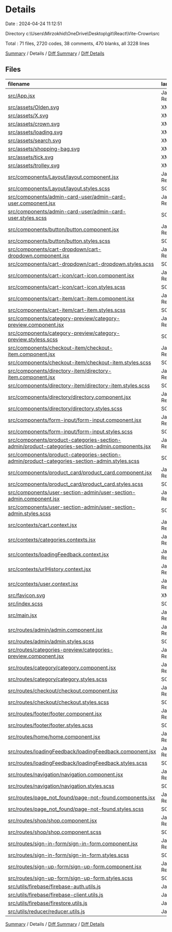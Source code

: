 # Details

Date : 2024-04-24 11:12:51

Directory c:\\Users\\Mirzokhid\\OneDrive\\Desktop\\git\\React\\Vite-Crown\\src

Total : 71 files,  2720 codes, 38 comments, 470 blanks, all 3228 lines

[Summary](results.md) / Details / [Diff Summary](diff.md) / [Diff Details](diff-details.md)

## Files
| filename | language | code | comment | blank | total |
| :--- | :--- | ---: | ---: | ---: | ---: |
| [src/App.jsx](/src/App.jsx) | JavaScript React | 40 | 23 | 9 | 72 |
| [src/assets/Olden.svg](/src/assets/Olden.svg) | XML | 17 | 1 | 0 | 18 |
| [src/assets/X.svg](/src/assets/X.svg) | XML | 12 | 0 | 0 | 12 |
| [src/assets/crown.svg](/src/assets/crown.svg) | XML | 16 | 1 | 0 | 17 |
| [src/assets/loading.svg](/src/assets/loading.svg) | XML | 14 | 0 | 0 | 14 |
| [src/assets/search.svg](/src/assets/search.svg) | XML | 1 | 0 | 0 | 1 |
| [src/assets/shopping-bag.svg](/src/assets/shopping-bag.svg) | XML | 52 | 1 | 1 | 54 |
| [src/assets/tick.svg](/src/assets/tick.svg) | XML | 8 | 0 | 0 | 8 |
| [src/assets/trolley.svg](/src/assets/trolley.svg) | XML | 1 | 0 | 0 | 1 |
| [src/components/Layout/layout.component.jsx](/src/components/Layout/layout.component.jsx) | JavaScript React | 15 | 0 | 4 | 19 |
| [src/components/Layout/layout.styles.scss](/src/components/Layout/layout.styles.scss) | SCSS | 3 | 0 | 0 | 3 |
| [src/components/admin-card-user/admin-card-user.component.jsx](/src/components/admin-card-user/admin-card-user.component.jsx) | JavaScript React | 204 | 0 | 13 | 217 |
| [src/components/admin-card-user/admin-card-user.styles.scss](/src/components/admin-card-user/admin-card-user.styles.scss) | SCSS | 248 | 0 | 30 | 278 |
| [src/components/button/button.component.jsx](/src/components/button/button.component.jsx) | JavaScript React | 17 | 0 | 4 | 21 |
| [src/components/button/button.styles.scss](/src/components/button/button.styles.scss) | SCSS | 48 | 0 | 7 | 55 |
| [src/components/cart-dropdown/cart-dropdown.component.jsx](/src/components/cart-dropdown/cart-dropdown.component.jsx) | JavaScript React | 40 | 0 | 7 | 47 |
| [src/components/cart-dropdown/cart-dropdown.styles.scss](/src/components/cart-dropdown/cart-dropdown.styles.scss) | SCSS | 38 | 0 | 7 | 45 |
| [src/components/cart-icon/cart-icon.component.jsx](/src/components/cart-icon/cart-icon.component.jsx) | JavaScript React | 17 | 0 | 5 | 22 |
| [src/components/cart-icon/cart-icon.styles.scss](/src/components/cart-icon/cart-icon.styles.scss) | SCSS | 19 | 0 | 3 | 22 |
| [src/components/cart-item/cart-item.component.jsx](/src/components/cart-item/cart-item.component.jsx) | JavaScript React | 14 | 0 | 2 | 16 |
| [src/components/cart-item/cart-item.styles.scss](/src/components/cart-item/cart-item.styles.scss) | SCSS | 20 | 0 | 4 | 24 |
| [src/components/category-preview/category-preview.component.jsx](/src/components/category-preview/category-preview.component.jsx) | JavaScript React | 20 | 0 | 4 | 24 |
| [src/components/category-preview/category-preview.styless.scss](/src/components/category-preview/category-preview.styless.scss) | SCSS | 15 | 0 | 3 | 18 |
| [src/components/checkout-item/checkout-item.component.jsx](/src/components/checkout-item/checkout-item.component.jsx) | JavaScript React | 33 | 0 | 6 | 39 |
| [src/components/checkout-item/checkout-item.styles.scss](/src/components/checkout-item/checkout-item.styles.scss) | SCSS | 35 | 0 | 7 | 42 |
| [src/components/directory-item/directory-item.component.jsx](/src/components/directory-item/directory-item.component.jsx) | JavaScript React | 22 | 0 | 5 | 27 |
| [src/components/directory-item/directory-item.styles.scss](/src/components/directory-item/directory-item.styles.scss) | SCSS | 58 | 0 | 11 | 69 |
| [src/components/directory/directory.component.jsx](/src/components/directory/directory.component.jsx) | JavaScript React | 20 | 0 | 6 | 26 |
| [src/components/directory/directory.styles.scss](/src/components/directory/directory.styles.scss) | SCSS | 7 | 0 | 1 | 8 |
| [src/components/form-input/form-input.component.jsx](/src/components/form-input/form-input.component.jsx) | JavaScript React | 18 | 0 | 3 | 21 |
| [src/components/form-input/form-input.styles.scss](/src/components/form-input/form-input.styles.scss) | SCSS | 46 | 0 | 9 | 55 |
| [src/components/product-categories-section-admin/product-categories-section-admin.components.jsx](/src/components/product-categories-section-admin/product-categories-section-admin.components.jsx) | JavaScript React | 33 | 0 | 6 | 39 |
| [src/components/product-categories-section-admin/product-categories-section-admin.styles.scss](/src/components/product-categories-section-admin/product-categories-section-admin.styles.scss) | SCSS | 47 | 0 | 6 | 53 |
| [src/components/product_card/product_card.component.jsx](/src/components/product_card/product_card.component.jsx) | JavaScript React | 25 | 0 | 6 | 31 |
| [src/components/product_card/product_card.styles.scss](/src/components/product_card/product_card.styles.scss) | SCSS | 44 | 0 | 8 | 52 |
| [src/components/user-section-admin/user-section-admin.component.jsx](/src/components/user-section-admin/user-section-admin.component.jsx) | JavaScript React | 45 | 0 | 7 | 52 |
| [src/components/user-section-admin/user-section-admin.styles.scss](/src/components/user-section-admin/user-section-admin.styles.scss) | SCSS | 73 | 0 | 10 | 83 |
| [src/contexts/cart.context.jsx](/src/contexts/cart.context.jsx) | JavaScript React | 105 | 0 | 22 | 127 |
| [src/contexts/categories.contexts.jsx](/src/contexts/categories.contexts.jsx) | JavaScript React | 21 | 0 | 11 | 32 |
| [src/contexts/loadingFeedback.context.jsx](/src/contexts/loadingFeedback.context.jsx) | JavaScript React | 45 | 0 | 9 | 54 |
| [src/contexts/urlHistory.context.jsx](/src/contexts/urlHistory.context.jsx) | JavaScript React | 29 | 0 | 7 | 36 |
| [src/contexts/user.context.jsx](/src/contexts/user.context.jsx) | JavaScript React | 121 | 0 | 21 | 142 |
| [src/favicon.svg](/src/favicon.svg) | XML | 15 | 0 | 1 | 16 |
| [src/index.scss](/src/index.scss) | SCSS | 26 | 0 | 7 | 33 |
| [src/main.jsx](/src/main.jsx) | JavaScript React | 27 | 0 | 3 | 30 |
| [src/routes/admin/admin.component.jsx](/src/routes/admin/admin.component.jsx) | JavaScript React | 13 | 0 | 6 | 19 |
| [src/routes/admin/admin.styles.scss](/src/routes/admin/admin.styles.scss) | SCSS | 2 | 0 | 3 | 5 |
| [src/routes/categories-preview/categories-preview.component.jsx](/src/routes/categories-preview/categories-preview.component.jsx) | JavaScript React | 17 | 0 | 3 | 20 |
| [src/routes/category/category.component.jsx](/src/routes/category/category.component.jsx) | JavaScript React | 36 | 0 | 10 | 46 |
| [src/routes/category/category.styles.scss](/src/routes/category/category.styles.scss) | SCSS | 19 | 0 | 3 | 22 |
| [src/routes/checkout/checkout.component.jsx](/src/routes/checkout/checkout.component.jsx) | JavaScript React | 46 | 0 | 7 | 53 |
| [src/routes/checkout/checkout.styles.scss](/src/routes/checkout/checkout.styles.scss) | SCSS | 48 | 0 | 9 | 57 |
| [src/routes/footer/footer.component.jsx](/src/routes/footer/footer.component.jsx) | JavaScript React | 35 | 0 | 9 | 44 |
| [src/routes/footer/footer.styles.scss](/src/routes/footer/footer.styles.scss) | SCSS | 10 | 0 | 1 | 11 |
| [src/routes/home/home.component.jsx](/src/routes/home/home.component.jsx) | JavaScript React | 16 | 0 | 7 | 23 |
| [src/routes/loadingFeedback/loadingFeedback.component.jsx](/src/routes/loadingFeedback/loadingFeedback.component.jsx) | JavaScript React | 35 | 7 | 9 | 51 |
| [src/routes/loadingFeedback/loadingFeedback.styles.scss](/src/routes/loadingFeedback/loadingFeedback.styles.scss) | SCSS | 104 | 0 | 13 | 117 |
| [src/routes/navigation/navigation.component.jsx](/src/routes/navigation/navigation.component.jsx) | JavaScript React | 56 | 0 | 12 | 68 |
| [src/routes/navigation/navigation.styles.scss](/src/routes/navigation/navigation.styles.scss) | SCSS | 30 | 0 | 5 | 35 |
| [src/routes/page_not_found/page-not-found.components.jsx](/src/routes/page_not_found/page-not-found.components.jsx) | JavaScript React | 10 | 0 | 2 | 12 |
| [src/routes/page_not_found/page-not-found.styles.scss](/src/routes/page_not_found/page-not-found.styles.scss) | SCSS | 15 | 0 | 2 | 17 |
| [src/routes/shop/shop.component.jsx](/src/routes/shop/shop.component.jsx) | JavaScript React | 13 | 0 | 4 | 17 |
| [src/routes/shop/shop.component.scss](/src/routes/shop/shop.component.scss) | SCSS | 6 | 0 | 0 | 6 |
| [src/routes/sign-in-form/sign-in-form.component.jsx](/src/routes/sign-in-form/sign-in-form.component.jsx) | JavaScript React | 80 | 0 | 21 | 101 |
| [src/routes/sign-in-form/sign-in-form.styles.scss](/src/routes/sign-in-form/sign-in-form.styles.scss) | SCSS | 40 | 0 | 8 | 48 |
| [src/routes/sign-up-form/sign-up-form.component.jsx](/src/routes/sign-up-form/sign-up-form.component.jsx) | JavaScript React | 86 | 0 | 20 | 106 |
| [src/routes/sign-up-form/sign-up-form.styles.scss](/src/routes/sign-up-form/sign-up-form.styles.scss) | SCSS | 46 | 0 | 9 | 55 |
| [src/utils/firebase/firebase-auth.utils.js](/src/utils/firebase/firebase-auth.utils.js) | JavaScript | 54 | 3 | 8 | 65 |
| [src/utils/firebase/firebase-client.utils.js](/src/utils/firebase/firebase-client.utils.js) | JavaScript | 11 | 1 | 4 | 16 |
| [src/utils/firebase/firestore.utils.js](/src/utils/firebase/firestore.utils.js) | JavaScript | 115 | 1 | 20 | 136 |
| [src/utils/reducer/reducer.utils.js](/src/utils/reducer/reducer.utils.js) | JavaScript | 3 | 0 | 0 | 3 |

[Summary](results.md) / Details / [Diff Summary](diff.md) / [Diff Details](diff-details.md)